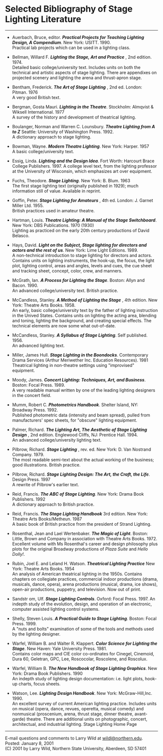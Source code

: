 # Selected Bibliography of Stage Lighting Literature

* * *

  * Auerbach, Bruce, editor. **_Practical Projects for Teaching Lighting Design, A Compendium_**. New York: USITT. 1990.  
     Practical lab projects which can be used in a lighting class. 

  * Bellman, Willard F. **_Lighting the Stage, Art and Practice_** , 2nd edition. 1974.  
     Detailed basic college/university text. Includes units on both the technical and artistic aspects of stage lighting. There are appendixes on projected scenery and lighting the arena and thrust-apron stage. 

  * Bentham, Frederick. **_The Art of Stage Lighting_** , 2nd ed. London: Pitman. 1976  
     A very good British text. 

  * Bergman, Gosta Mauri. **_Lighting in the Theatre_**. Stockholm: Almqvist  & Wiksell International. 1977  
     A survey of the history and development of theatrical lighting. 

  * Boulanger, Norman and Warren C. Lounsbury. **_Theatre Lighting from A to Z_** Seattle: University of Washington Press. 1992.  
     A dictionary approach to stage lighting. 

  * Bowman, Wayne. **_Modern Theatre Lighting_**. New York: Harper. 1957  
     A basic college/university text. 

  * Essig, Linda. **_Lighting and the Design Idea_**. Fort Worth: Harcourt Brace College Publishers. 1997.      A college level text, from the lighting professor at the University of Wisconsin, which emphasizes art over equipment. 

  * Fuchs, Theodore. **_Stage Lighting_**. New York: B. Blum. 1963  
     The first stage lighting text (originally published in 1929); much information still of value. Available in reprint. 

  * Goffin, Peter. **_Stage Lighting for Amateurs_** , 4th ed. London: J. Garnet Miller Ltd. 1955.  
     British practices used in amateur theatre. 

  * Hartman, Louis. **_Theatre Lighting: A Manual of the Stage Switchboard_**. New York: DBS Publications. 1970 (1930)  
     Lighting as practiced on the early 20th century productions of David Belasco. 

  * Hays, David. **_Light on the Subject, Stage lighting for directors and actors and the rest of us_**. New York: Lime Light Editions. 1989.  
     A non-technical introduction to stage lighting for directors and actors. Contains units on lighting instruments, the hook-up, the focus, the light plot, lighting control, areas and angles, levels and cues, the cue sheet and tracking sheet, concept, color, crew, and manners. 

  * McGrath, Ian. **_A Process for Lighting the Stage_**. Boston: Allyn and Bacon. 1990.  
     An advanced college/university text. British practice. 

  * McCandless, Stanley. **_A Method of Lighting the Stage_** , 4th edition. New York: Theatre Arts Books. 1958.  
     An early, basic college/university text by the father of lighting instruction in the Unived States. Contains units on lighting the acting area, blending and toning, lighting the background, and creating special effects. The technical elements are now some what out-of-date. 

  * McCandless, Stanley. **_A Syllabus of Stage Lighting_**. Self published. 1956.  
     An advanced lighting text. 

  * Miller, James Hull. **_Stage Lighting in the Boondocks_**. Contemporary Drama Services (Arthur Meriwether Inc. Education Resources). 1981  
     Theatrical lighting in non-theatre settings using "improvised" equipment. 

  * Moody, James. **_Concert Lighting: Techniques, Art, and Business_**. Boston: Focal Press. 1989.  
     A very readable manual written by one of the leading lighting designers in the concert field. 

  * Mumm, Robert C. **_Photometrics Handbook_**. Shelter Island, NY: Broadway Press. 1992.  
     Published photometric data (intensity and beam spread), pulled from manufacturers' spec sheets, for "obscure" lighting equipment. 

  * Palmer, Richard. **_The Lighting Art, The Aesthetic of Stage Lighting Design_** , 2nd edition. Englewood Cliffs, NJ: Prentice Hall. 1994.  
     An advanced college/university lighting text. 

  * Pilbrow, Richard. **_Stage Lighting_** , rev. ed. New York: D. Van Nostrand Company. 1979.  
     The most readable semi-text about the actual working of the business; good illustrations. British practice. 

  * Pilbrow, Richard. **_Stage Lighting Design: The Art, the Craft, the Life_**. Design Press. 1997  
     A rewrite of Pilbrow's earlier text. 

  * Reid, Francis. **_The ABC of Stage Lighting_**. New York: Drama Book Publishers. 1992  
     A dictionary approach to British practice. 

  * Reid, Francis. **_The Stage Lighting Handbook_** 3rd edition. New York: Theatre Arts Books/Metheun. 1987  
     A basic book of British practice from the president of Strand Lighting. 

  * Rosenthal, Jean and Lael Wertenbaker. **_The Magic of Light_**. Boston: Little, Brown and Company in association with Theatre Arts Books. 1972.  
     Excellent volume with Ms Rosenthal's career and design philosophy plus plots for the original Broadway productions of _Plaza Suite_ and _Hello Dolly!_. 

  * Rubin, Joel E. and Leland H. Watson. **_Theatrical Lighting Practice_** New York: Theatre Arts Books. 1954  
     An analysis of American theatrical lighting in the 1950s. Contains chapters on collegiate practices, commercial indoor productions (drama, musicals, dance, opera), arena productions (musical, drama, ice shows), open-air productions, puppetry, and television. Now out of print. 

  * Sandstr om, Ulf. **_Stage Lighting Controls_**. Oxford: Focal Press. 1997.      An indepth study of the evolution, design, and operation of an electronic, computer assisted lighting control systems. 

  * Shelly, Steven Louis. **_A Practical Guide to Stage Lighting_**. Boston: Focal Press. 1999.  
     A "nuts and bolts" examination of some of the tools and methods used by the lighting designer. 

  * Warfel, William B. and Walter R. Klappert. **_Color Science for Lighting the Stage_**. New Haven: Yale University Press. 1981.  
     Contains color maps and CIE color co-ordinates for Cinegel, Cinemoid, Dura 60, Geletran, GPC, Lee, Roscocolar, Roscolene, and Roscolux. 

  * Warfel, William B. **_The New Handbook of Stage Lighting Graphics_**. New York: Drama Book Publishers. 1990  
     An indepth study of lighting design documentation: i.e. light plots, hook-up charts, focus sheets. 

  * Watson, Lee. **_Lighting Design Handbook_**. New York: McGraw-Hill,Inc. 1990.  
     An excellent survey of current American lighting practice. Includes units on musical (opera, dance, revues, operetta, musical comedy) and nonmusical (proscenium, arena, thrust stage, dinner theatre, avant-garde) theatre. There are additional units on photographic, concert, architectual, and industrial lighting. 
Stage Lighting Home Page

* * *

E-mail questions and comments to Larry Wild at  wildl@northern.edu.  
Posted: January 8, 2001  
(C) 2001 by Larry Wild, Northern State University, Aberdeen, SD 57401

